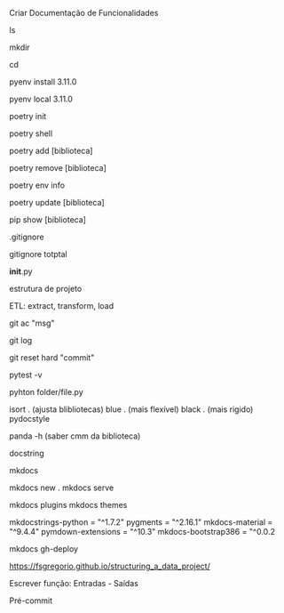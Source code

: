 Criar Documentação de Funcionalidades

ls

mkdir

cd

pyenv install 3.11.0

pyenv local 3.11.0

poetry init

poetry shell

poetry add [biblioteca]

poetry remove [biblioteca]

poetry env info

poetry update [biblioteca]

pip show [biblioteca]

.gitignore

gitignore totptal

__init__.py

estrutura de projeto


ETL: extract, transform, load

git ac "msg"


git log

git reset hard "commit"

pytest -v

pyhton folder/file.py


isort . (ajusta blibliotecas)
blue . (mais flexível)
black . (mais rigido)
pydocstyle

panda -h (saber cmm da biblioteca)

docstring


mkdocs

mkdocs new .
mkdocs serve

mkdocs plugins
mkdocs themes

mkdocstrings-python = "^1.7.2"
pygments = "^2.16.1"
mkdocs-material = "^9.4.4"
pymdown-extensions = "^10.3"
mkdocs-bootstrap386 = "^0.0.2

mkdocs gh-deploy

https://fsgregorio.github.io/structuring_a_data_project/

Escrever função:
Entradas - Saídas


Pré-commit

